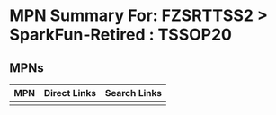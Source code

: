 



# MPN Summary For: FZSRTTSS2 > SparkFun-Retired : TSSOP20

## MPNs
  

|MPN|Direct Links|Search Links|
| :--- | :--- | :--- |
||||

